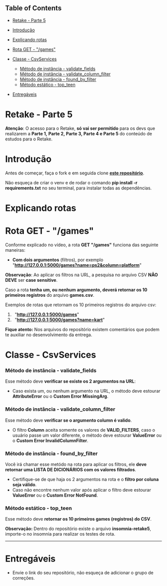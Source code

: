﻿## **Table of Contents**
- [Retake - Parte 5](https://npepa32v9l.execute-api.us-east-1.amazonaws.com/v2/?project_id=19989138&filename=python/outubro-20/codewars_retake5.html&ref=master#mcetoc_1f4uinjti1)
- [Introdução](https://npepa32v9l.execute-api.us-east-1.amazonaws.com/v2/?project_id=19989138&filename=python/outubro-20/codewars_retake5.html&ref=master#mcetoc_1f8b3af9p0)
- [Explicando rotas](https://npepa32v9l.execute-api.us-east-1.amazonaws.com/v2/?project_id=19989138&filename=python/outubro-20/codewars_retake5.html&ref=master#mcetoc_1f8b3af9p1)
- [Rota GET - "/games"](https://npepa32v9l.execute-api.us-east-1.amazonaws.com/v2/?project_id=19989138&filename=python/outubro-20/codewars_retake5.html&ref=master#mcetoc_1f8b3af9p3)
- [Classe - CsvServices](https://npepa32v9l.execute-api.us-east-1.amazonaws.com/v2/?project_id=19989138&filename=python/outubro-20/codewars_retake5.html&ref=master#mcetoc_1f8b3af9p4) 

    - [Método de instância - validate_fields](https://npepa32v9l.execute-api.us-east-1.amazonaws.com/v2/?project_id=19989138&filename=python/outubro-20/codewars_retake5.html&ref=master#mcetoc_1f8b3af9p5)
    - [Método de instância - validate_column_filter](https://npepa32v9l.execute-api.us-east-1.amazonaws.com/v2/?project_id=19989138&filename=python/outubro-20/codewars_retake5.html&ref=master#mcetoc_1f8b3af9p6)
    - [Método de instância - found_by_filter](https://npepa32v9l.execute-api.us-east-1.amazonaws.com/v2/?project_id=19989138&filename=python/outubro-20/codewars_retake5.html&ref=master#mcetoc_1f8b3af9p7)
    - [Método estático - top_teen](https://npepa32v9l.execute-api.us-east-1.amazonaws.com/v2/?project_id=19989138&filename=python/outubro-20/codewars_retake5.html&ref=master#mcetoc_1f8b3af9p8)
- [Entregáveis ](https://npepa32v9l.execute-api.us-east-1.amazonaws.com/v2/?project_id=19989138&filename=python/outubro-20/codewars_retake5.html&ref=master#mcetoc_1egvoav555j)


# **Retake - Parte 5**
**Atenção**: O acesso para o Retake, **só vai ser permitido** para os devs que realizarem a **Parte 1,** **Parte 2, Parte 3, Parte 4 e Parte 5** do conteúdo de estudos para o Retake.
# **Introdução**
Antes de começar, faça o fork e em seguida clone [**este repositório**](https://gitlab.com/kenzie-academy-brasil/se/back-end-web-development/q3/nivelamento/entrega-retake-parte-5-outubro-20).

Não esqueça de criar o venv e de rodar o comando **pip install -r requirements.txt** no seu terminal, para instalar todas as dependências.
# **Explicando rotas**

# **Rota GET - "/games"**
Conforme explicado no vídeo, a rota **GET "/games"** funciona das seguinte maneiras:

- **Com dois argumentos** (filtros), por exemplo "**http://127.0.0.1:5000/games?name=ps2&column=platform**"

**Observação**: Ao aplicar os filtros na URL, a pesquisa no arquivo CSV **NÃO DEVE** ser **case sensitive**.

Caso a rota **tenha um, ou nenhum argumento, deverá retornar os 10 primeiros registros** do arquivo **games.csv**.

Exemplos de rotas que retornam os 10 primeiros registros do arquivo csv:

1. ` `"**http://127.0.0.1:5000/games**"
1. ` `"**http://127.0.0.1:5000/games?name=kart**"

**Fique atento:** Nos arquivos do repositório existem comentários que podem te auxiliar no desenvolvimento da entrega.
# **Classe - CsvServices**
### **Método de instância - validate\_fields**
Esse método deve **verificar se existe os 2 argumentos na URL**:

- Caso exista um, ou nenhum argumento na URL, o método deve estourar **AttributeError** ou o **Custom Error MissingArg**.
### **Método de instância - validate\_column\_filter**
Esse método deve **verificar se o argumento column é valido**.

- O filtro **Column** aceita somente os valores de **VALID\_FILTERS**, caso o usuário passe um valor diferente, o método deve estourar **ValueError** ou o **Custom Error InvalidColumnFilter**.
### **Método de instância - found\_by\_filter**
Você irá chamar esse metódo na rota para aplicar os filtros, ele **deve retornar uma LISTA DE DICIONÁRIOS com os valores filtrados**.

- Certifique-se de que haja os 2 argumentos na rota e o **filtro por coluna seja válido**.
- Caso não encontre nenhum valor após aplicar o filtro deve estourar **ValueError** ou o **Custom Error NotFound**.
### **Método estático - top\_teen**
Esse método deve **retornar os 10 primeiros games (registros) do CSV**.



**Observação:** Dentro do repositório existe o arquivo **insomnia-retake5**, importe-o no insomnia para realizar os testes de rota.

-----
# **Entregáveis** 
- Envie o link do seu repositório, não esqueça de adicionar o grupo de correções.


